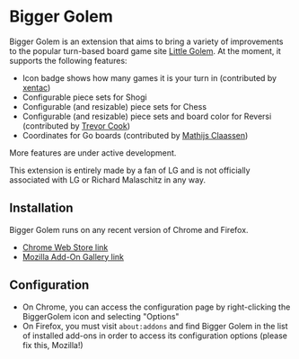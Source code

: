 # Bigger Golem

Bigger Golem is an extension that aims to bring a variety of improvements to the popular turn-based board game site [Little Golem](https://www.littlegolem.net/). At the moment, it supports the following features:

- Icon badge shows how many games it is your turn in (contributed by [xentac](https://github.com/xentac))
- Configurable piece sets for Shogi
- Configurable (and resizable) piece sets for Chess
- Configurable (and resizable) piece sets and board color for Reversi (contributed by [Trevor Cook](https://github.com/tdcook))
- Coordinates for Go boards (contributed by [Mathijs Claassen](https://github.com/mathijsclaassen))

More features are under active development.

This extension is entirely made by a fan of LG and is not officially associated with LG or Richard Malaschitz in any way.

## Installation

Bigger Golem runs on any recent version of Chrome and Firefox.
  - [Chrome Web Store link](https://chrome.google.com/webstore/detail/bigger-golem/camnfciehjhogdibimnoghlbedligapl)
  - [Mozilla Add-On Gallery link](https://addons.mozilla.org/en-US/firefox/addon/bigger-golem/)

## Configuration

  - On Chrome, you can access the configuration page by right-clicking the BiggerGolem icon and selecting "Options"
  - On Firefox, you must visit `about:addons` and find Bigger Golem in the list of installed add-ons in order to access its configuration options (please fix this, Mozilla!)

